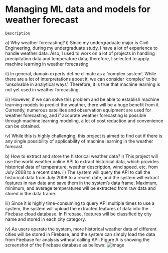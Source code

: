 # Managing ML data and models for weather forecast

    Description
a)	Why weather forecasting?
i)	Since my undergraduate major is Civil Engineering, during my undergraduate study, I have a lot of experience to handle weather data. Also, I used to work on a lot of projects in handling precipitation data and temperature data; therefore, I selected to apply machine learning in weather forecasting

ii)	In general, domain experts define climate as a ‘complex system’. While there are a lot of interpretations about it, we can consider ‘complex’ to be ‘unsolvable in analytical ways’. Therefore, it is true that machine learning is not yet used in weather forecasting.

iii)	However, if we can solve this problem and be able to establish machine learning models to predict the weather, there will be a huge benefit from it. Currently, numerous satellites and observation equipment are used for weather forecasting, and if accurate weather forecasting is possible through machine learning modeling, a lot of cost reduction and convenience can be obtained.

iv)	While this is highly challenging, this project is aimed to find out if there is any single possibility of applicability of machine learning in the weather forecast.

b)	How to extract and store the historical weather data?
i)	This project will use the world weather online API to extract historical data, which provides historical data of temperature, weather description, wind speed, etc. from July 2008 to a recent date. 
ii)	The system will query the API to call the historical data from July 2008 to a recent date, and the system will extract features in raw data and save them in the system’s data frame. Maximum, minimum, and average temperatures will be extracted from raw data and stored in the data frame. 

iii)	 Since it is highly time-consuming to query API multiple times to use a system, the system will upload the extracted features of data into the Firebase cloud database. In Firebase, features will be classified by city name and stored in each city category.

iv)	As users operate the system, more historical weather data of different cities will be stored in Firebase, and the system can simply load the data from Firebase for analysis without calling API. Figure A is showing the screenshot of the Firebase database as bellows:
![image](https://user-images.githubusercontent.com/70517651/149046559-457da988-92c3-4e45-85d7-1d1d257591d8.png)
